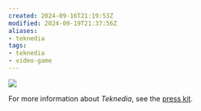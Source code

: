 ```yaml
---
created: 2024-09-16T21:19:53Z
modified: 2024-09-19T21:37:56Z
aliases:
- teknedia
tags:
- teknedia
- video-game
---
```


![](../press-kits/teknedia/screen-15.jpg)

For more information about _Teknedia_, see the [press kit](../press-kits/teknedia/index.md).
